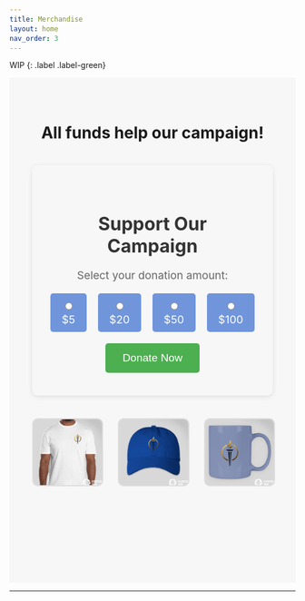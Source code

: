 ```yaml
---
title: Merchandise
layout: home
nav_order: 3
---
```

WIP
{: .label .label-green}

<div class="merch-page-section">
    <h1>All funds help our campaign!</h1>
    <div class="donate-section">
    <h2>Support Our Campaign</h2>
    <p>Select your donation amount:</p>
    <form action="/donate" method="POST" class="donation-form">
        <div class="donation-amounts">
            <label>
                <input type="radio" name="amount" value="5" required> $5
            </label>
            <label>
                <input type="radio" name="amount" value="20"> $20
            </label>
            <label>
                <input type="radio" name="amount" value="50"> $50
            </label>
            <label>
                <input type="radio" name="amount" value="100"> $100
            </label>
        </div>
        <button type="submit" class="donate-button">Donate Now</button>
    </form>
</div>
    <div class="merch-item-container">
        <!-- Shirt Item with Hover Effect -->
        <div class="merch-item">
            <img src="product1.jpg" alt="T-Shirt Front" class="merch-image">
            <img src="product1back.jpg" alt="T-Shirt Back" class="merch-image-hover">
        </div>   
        <!-- Other Merch Items -->
        <div class="merch-item">
            <img src="product2.jpg" alt="Cap" class="merch-image">
        </div>
        <div class="merch-item">
            <img src="product3.jpg" alt="Mug" class="merch-image">
        </div>
    </div>
</div>
<style>
    .merch-page-section {
        background-color: #f7f7f7;
        padding: 40px;
        text-align: center;
    }

    .merch-page-section h1 {
        font-size: 36px;
        margin-bottom: 30px;
        color: #333;
    }

    .merch-item-container {
        display: flex;
        justify-content: center;
        gap: 30px;
    }

    .merch-item {
        position: relative;
        width: 250px;
        height: 250px;
    }

    .merch-image {
        width: 100%;
        height: 100%;
        object-fit: cover;
        border-radius: 10px;
        border: 2px solid #ddd;
        transition: opacity 0.3s ease;
    }

    /* Initially hide the back image */
    .merch-image-hover {
        position: absolute;
        top: 0;
        left: 0;
        width: 100%;
        height: 100%;
        object-fit: cover;
        border-radius: 10px;
        border: 2px solid #ddd;
        opacity: 0;
        transition: opacity 0.3s ease;
    }

    /* Show the back of the shirt on hover */
    .merch-item:hover .merch-image-hover {
        opacity: 1;
    }

    /* Hide the front of the shirt on hover */
    .merch-item:hover .merch-image {
        opacity: 0;
    }

    /* Style for the rest of the merch items */
    .merch-item img {
        width: 100%;
        height: auto;
        border-radius: 10px;
        border: 2px solid #ddd;
    }
        .donate-section {
        background-color: #f7f7f7;
        padding: 40px;
        text-align: center;
        border-radius: 10px;
        margin: 40px auto;
        max-width: 600px;
        box-shadow: 0 2px 10px rgba(0, 0, 0, 0.1);
    }

    .donate-section h2 {
        color: #333;
        font-size: 2rem;
        margin-bottom: 20px;
    }

    .donate-section p {
        color: #666;
        font-size: 1.2rem;
        margin-bottom: 20px;
    }

    .donation-form {
        display: flex;
        flex-direction: column;
        align-items: center;
    }

    .donation-amounts {
        display: flex;
        justify-content: center;
        gap: 20px;
        margin-bottom: 20px;
    }

    .donation-amounts label {
        background-color: #7095DB;
        color: white;
        padding: 10px 20px;
        border-radius: 5px;
        font-size: 1.2rem;
        cursor: pointer;
        transition: background-color 0.3s;
    }

    .donation-amounts input[type="radio"] {
        display: none;
    }

    .donation-amounts label:hover,
    .donation-amounts input[type="radio"]:checked + label {
        background-color: #4CAF50;
    }

    .donate-button {
        background-color: #4CAF50;
        color: white;
        padding: 15px 30px;
        border: none;
        border-radius: 5px;
        font-size: 1.2rem;
        cursor: pointer;
        transition: background-color 0.3s;
    }

    .donate-button:hover {
        background-color: #45a049;
    }

</style>


----